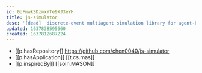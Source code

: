 ```yaml
---
id: 0qFmwkSDzmxYTe9XJ3eYH
title: js-simulator
desc: '[dead]  discrete-event multiagent simulation library for agent-based modelling and simulation'
updated: 1637838595660
created: 1637812687224
---
```


- [[p.hasRepository]] https://github.com/chen0040/js-simulator
- [[p.hasApplication]] [[t.cs.mas]]
- [[p.inspiredBy]] [[soln.MASON]]
